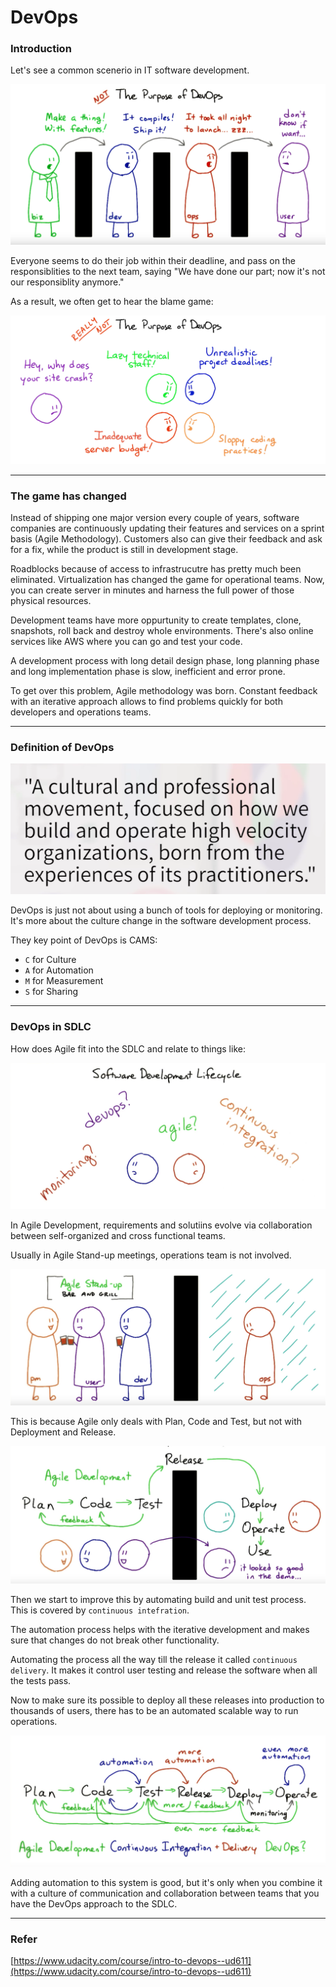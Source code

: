 # DevOps

### Introduction

Let's see a common scenerio in IT software development.

![](DevOps1.png)

Everyone seems to do their job within their deadline, and pass on the responsiblities to the next team, saying "We have done our part; now it's not our responsiblity anymore."

As a result, we often get to hear the blame game:

![](DevOps2.png)

----

### The game has changed

Instead of shipping one major version every couple of years, software companies are continuously updating their features and services on a sprint basis (Agile Methodology). Customers also can give their feedback and ask for a fix, while the product is still in development stage.

Roadblocks because of access to infrastrucutre has pretty much been eliminated. Virtualization has changed the game for operational teams. Now, you can create server in minutes and harness the full power of those physical resources.

Development teams have more oppurtunity to create templates, clone, snapshots, roll back and destroy whole environments. There's also online services like AWS where you can go and test your code.

A development process with long detail design phase, long planning phase and long implementation phase is slow, inefficient and error prone.

To get over this problem, Agile methodology was born. Constant feedback with an iterative approach allows to find problems quickly for both developers and operations teams.

----

### Definition of DevOps

![](DevOps3.png)

DevOps is just not about using a bunch of tools for deploying or monitoring. It's more about the culture change in the software development process.

They key point of DevOps is CAMS:

- `C` for Culture
- `A` for Automation
- `M` for Measurement
- `S` for Sharing

----

### DevOps in SDLC

How does Agile fit into the SDLC and relate to things like:

![](DevOps4.png)

In Agile Development, requirements and solutiins evolve via collaboration between self-organized and cross functional teams.

Usually in Agile Stand-up meetings, operations team is not involved.

![](DevOps5.png)

This is because Agile only deals with Plan, Code and Test, but not with Deployment and Release.

![](DevOps6.png)

Then we start to improve this by automating build and unit test process. This is covered by `continuous intefration`.

The automation process helps with the iterative development and makes sure that changes do not break other functionality.

Automating the process all the way till the release it called `continuous delivery`. It makes it control user testing and release the software when all the tests pass.

Now to make sure its possible to deploy all these releases into production to thousands of users, there has to be an automated scalable way to run operations.

![](DevOps7.png)

Adding automation to this system is good, but it's only when you combine it with a culture of communication and collaboration between teams that you have the DevOps approach to the SDLC.

----

### Refer

[https://www.udacity.com/course/intro-to-devops--ud611](https://www.udacity.com/course/intro-to-devops--ud611)